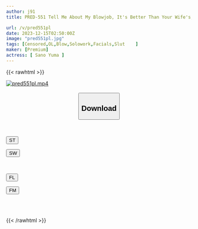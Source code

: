 ```yaml
---
author: j91
title: PRED-551 Tell Me About My Blowjob, It's Better Than Your Wife's, Agel ~ A Female Boss Who Ties Up Her Beautiful Legs With A Newlywed Subordinate And Sucks Continuously ~ Yuma Sano

url: /v/pred551pl
date: 2023-12-15T02:50:00Z
image: "pred551pl.jpg"
tags: [Censored,OL,Blow,Solowork,Facials,Slut	 ]
maker: [Premium]
actress: [ Sano Yuma ]
---
```



{{< rawhtml >}}

<div class="video" data-videoid="dpelbkjK2zIkK1w">
    <a href="javascript:;">
        <img src="/v/pred551pl/pred551pl.jpg" width="WIDTH" height="HEIGHT" alt="pred551pl.mp4" loading="lazy">
    </a>
</div>

<script type="text/javascript" src="https://j91.asia/asset/on-demand-st.js"></script>

<br>
  <link rel="stylesheet" href="https://j91.asia/asset/bs5.css">
  
  <center>
  <button class="btn btn-primary" type="button" data-bs-toggle="collapse" data-bs-target=".multi-collapse" aria-expanded="false" aria-controls="multiCollapseExample1 multiCollapseExample2"><h2>Download</h2></button></center>
</p>
<div class="row">
  <div class="col">
    <div class="collapse multi-collapse" id="multiCollapseExample1">
      <div class="card card-body">
	      	      <br>
<div class="buttons">  
<p><a href="https://streamtape.to/v/dpelbkjK2zIkK1w" target="_blank"><button class="btn-hover color-3"><i class="fa fa-download"></i> ST</button></a></p>
<p><a href="https://flaswish.com/vee1pdo8utrv" target="_blank"><button class="btn-hover color-2"><i class="fa fa-download"></i> SW</button></a></p></div>
    </div>
  </div>
</div>
  <div class="col">
    <div class="collapse multi-collapse" id="multiCollapseExample2">
      <div class="card card-body">
	      <br>
<div class="buttons">
<p><a href="javascript:;" target="_blank"><button class="btn-hover color-9"><i class="fa fa-download"></i> FL</button></a></p>
<p><a href="javascript:;" target="_blank"><button class="btn-hover color-8"><i class="fa fa-download"></i> FM</button></a></p></div>
<br><br>
      </div>
    </div>
  </div>
</div>

{{< /rawhtml >}}
